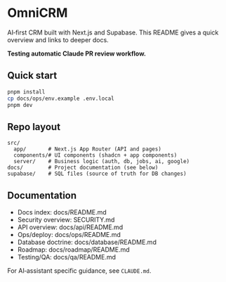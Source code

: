 # OmniCRM

AI‑first CRM built with Next.js and Supabase. This README gives a quick overview and links to deeper docs.

**Testing automatic Claude PR review workflow.**

## Quick start

```bash
pnpm install
cp docs/ops/env.example .env.local
pnpm dev
```

## Repo layout

```text
src/
  app/       # Next.js App Router (API and pages)
  components/# UI components (shadcn + app components)
  server/    # Business logic (auth, db, jobs, ai, google)
docs/        # Project documentation (see below)
supabase/    # SQL files (source of truth for DB changes)
```

## Documentation

- Docs index: docs/README.md
- Security overview: SECURITY.md
- API overview: docs/api/README.md
- Ops/deploy: docs/ops/README.md
- Database doctrine: docs/database/README.md
- Roadmap: docs/roadmap/README.md
- Testing/QA: docs/qa/README.md

For AI‑assistant specific guidance, see `CLAUDE.md`.
